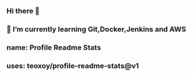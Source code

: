 ### Hi there 👋
### 🌱 I’m currently learning Git,Docker,Jenkins and AWS
### name: Profile Readme Stats
### uses: teoxoy/profile-readme-stats@v1
